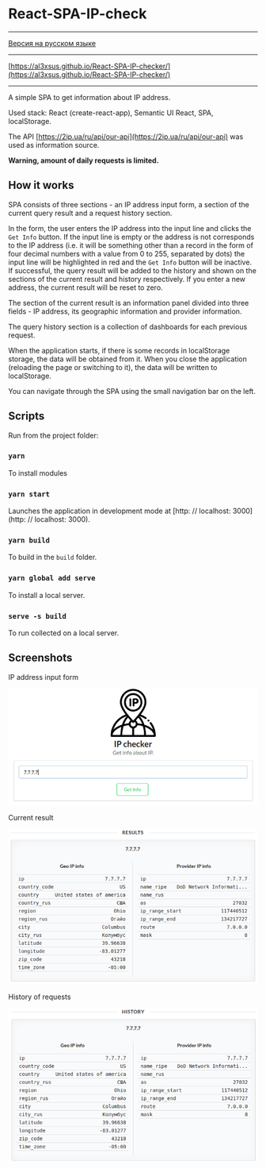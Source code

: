 # React-SPA-IP-check

___

[Версия на русском языке](README_ru.md)

___

[https://al3xsus.github.io/React-SPA-IP-checker/](https://al3xsus.github.io/React-SPA-IP-checker/)

___

A simple SPA to get information about IP address.

Used stack: React (create-react-app), Semantic UI React, SPA, localStorage.

The API [https://2ip.ua/ru/api/our-api](https://2ip.ua/ru/api/our-api) was used as information source.

**Warning, amount of daily requests is limited.**

## How it works

SPA consists of three sections - an IP address input form, a section of the current query result and a request history 
section.

In the form, the user enters the IP address into the input line and clicks the `Get Info` button. If the input line is 
empty or the address is not corresponds to the IP address (i.e. it will be something other than a record in the form of 
four decimal numbers with a value from 0 to 255, separated by dots) the input line will be highlighted in red and the 
`Get Info` button will be inactive. If successful, the query result will be added to the history and shown on the 
sections of the current result and history
respectively. If you enter a new address, the current result will be reset to zero.

The section of the current result is an information panel divided into three fields - IP address, its geographic 
information and provider information.

The query history section is a collection of dashboards for each previous request.

When the application starts, if there is some records in localStorage storage, the data will be obtained from it.
When you close the application (reloading the page or switching to it), the data will be written to localStorage.

You can navigate through the SPA using the small navigation bar on the left.

## Scripts

Run from the project folder:

### `yarn`

To install modules

### `yarn start`

Launches the application in development mode at [http: // localhost: 3000] (http: // localhost: 3000).

### `yarn build`

To build in the `build` folder.

### `yarn global add serve`

To install a local server.

### `serve -s build`

To run collected on a local server.

## Screenshots
IP address input form

![IP address input form](screenshots/1-input.png?raw=true "IP address input form")

Current result

![Current result](screenshots/2-result.png?raw=true "Current result")

 History of requests

![History of requests](screenshots/3-history.png?raw=true "History of requests")
